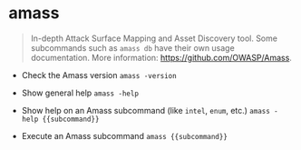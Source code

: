 # amass
> In-depth Attack Surface Mapping and Asset Discovery tool.
> Some subcommands such as `amass db` have their own usage documentation.
> More information: <https://github.com/OWASP/Amass>.

- Check the Amass version
`amass -version`

- Show general help
`amass -help`

- Show help on an Amass subcommand (like `intel`, `enum`, etc.)
`amass -help {{subcommand}}`

- Execute an Amass subcommand
`amass {{subcommand}}`
